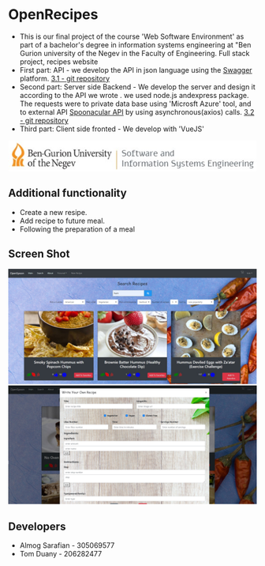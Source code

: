 # OpenRecipes
  * This is our final project of the course 'Web Software Environment' as part of a bachelor's degree in information systems engineering at "Ben Gurion university of the Negev in the Faculty of Engineering. Full stack project, recipes website
  * First part: API - we develop the API in json language using the [Swagger](https://app.swaggerhub.com/apis-docs/almogs575/Recipes/2.0.0) platform. [3.1 - git repository](https://github.com/SISE-Web-Development-Environments/assignment3-1-305069577_206282477)
  * Second part: Server side Backend - We develop the server and design it according to the API we wrote . we used node.js andexpress package. The requests were to private data base using 'Microsft Azure' tool, and to external API [Spoonacular API](https://spoonacular.com/food-api/docs) by using asynchronous(axios) calls. [3.2 - git repository](https://github.com/SISE-Web-Development-Environments/assignment-3-2-305069577_206282477)
  * Third part: Client side fronted - We develop with 'VueJS'
  
  ![BGU](https://github.com/tomdua/Ass-3_3-Front-Vue.js/blob/master/src/assets/ise-bgu.jpg?raw=true)

## Additional functionality
  * Create a new resipe.
  * Add recipe to future meal.
  * Following the preparation of a meal

## Screen Shot
![searchPage](https://github.com/tomdua/Ass-3_3-Front-Vue.js/blob/master/src/assets/searchPage.jpg?raw=true)
![newRecipe](https://github.com/tomdua/Ass-3_3-Front-Vue.js/blob/master/src/assets/newRecipe.jpg?raw=true)

## Developers
  * Almog Sarafian - 305069577
  * Tom Duany - 206282477

